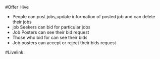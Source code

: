 #Offer Hive
* People can post jobs,update information of posted job and can delete their jobs 
* job Seekers can bid for particular jobs
* Job Posters can see their bid request
* Those who bid for can see their bids
* Job posters can accept or reject their bids request

#Livelink: